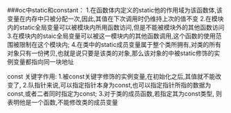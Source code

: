 
###oc中static和constant：
1.在函数体内定义的static他的作用域为该函数体,该变量在内存中只被分配一次,因此,其值在下次调用时仍维持上次的值不变
2.在模块内的static全局变量可以被模块内所用函数访问,但是不能被模块外的其他函数访问
3.在模块内的staic全局变量可以被这一模块内的其他函数调用,这个函数的使用范围被限制在这个模块内;
4.在类中的static成员变量属于整个类所拥有,对类的所有对象只有一份拷贝,也就是说只要是该类的对象,那么该对象的中被static修饰的实例变量都指向同一块地址

const 关键字作用:
1.被const关键字修饰的实例变量,在初始化之后,其值就不能改变了,
2.队指针来说,可以指定指针本身为const,也可以指定指针所指的数据为const,或者二者同时指定为const;
3.对于类的成员函数,若指定其为const类型, 则表明他是一个函数,不能修改类的成员变量
